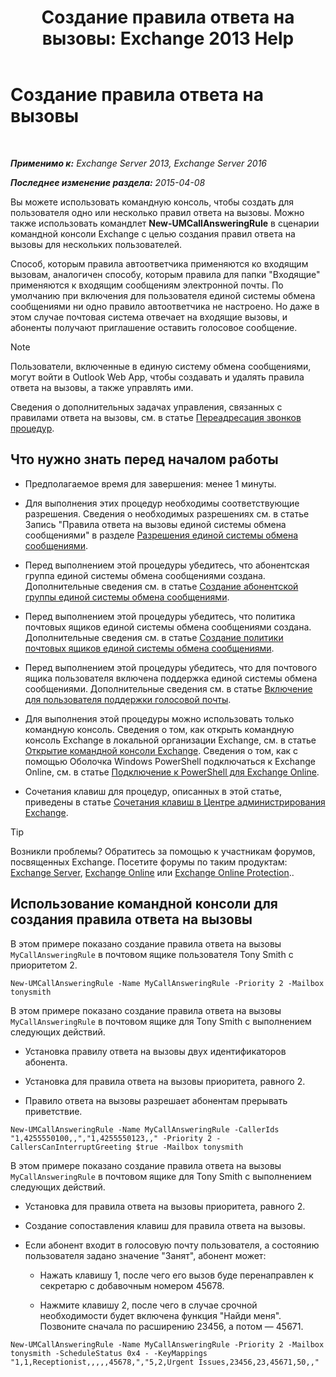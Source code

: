 ﻿---
title: 'Создание правила ответа на вызовы: Exchange 2013 Help'
TOCTitle: Создание правила ответа на вызовы
ms:assetid: 0976f8f2-3449-44f1-b0d1-20c91622e827
ms:mtpsurl: https://technet.microsoft.com/ru-ru/library/JJ898495(v=EXCHG.150)
ms:contentKeyID: 51408000
ms.date: 05/22/2018
mtps_version: v=EXCHG.150
ms.translationtype: MT
---

# Создание правила ответа на вызовы

 

_**Применимо к:** Exchange Server 2013, Exchange Server 2016_

_**Последнее изменение раздела:** 2015-04-08_

Вы можете использовать командную консоль, чтобы создать для пользователя одно или несколько правил ответа на вызовы. Можно также использовать командлет **New-UMCallAnsweringRule** в сценарии командной консоли Exchange с целью создания правил ответа на вызовы для нескольких пользователей.

Способ, которым правила автоответчика применяются ко входящим вызовам, аналогичен способу, которым правила для папки "Входящие" применяются к входящим сообщениям электронной почты. По умолчанию при включения для пользователя единой системы обмена сообщениями ни одно правило автоответчика не настроено. Но даже в этом случае почтовая система отвечает на входящие вызовы, и абоненты получают приглашение оставить голосовое сообщение.

> [!NOTE]  
> Пользователи, включенные в единую систему обмена сообщениями, могут войти в Outlook Web App, чтобы создавать и удалять правила ответа на вызовы, а также управлять ими.


Сведения о дополнительных задачах управления, связанных с правилами ответа на вызовы, см. в статье [Переадресация звонков процедур](forwarding-calls-procedures-exchange-2013-help.md).

## Что нужно знать перед началом работы

  - Предполагаемое время для завершения: менее 1 минуты.

  - Для выполнения этих процедур необходимы соответствующие разрешения. Сведения о необходимых разрешениях см. в статье Запись "Правила ответа на вызовы единой системы обмена сообщениями" в разделе [Разрешения единой системы обмена сообщениями](unified-messaging-permissions-exchange-2013-help.md).

  - Перед выполнением этой процедуры убедитесь, что абонентская группа единой системы обмена сообщениями создана. Дополнительные сведения см. в статье [Создание абонентской группы единой системы обмена сообщениями](create-a-um-dial-plan-exchange-2013-help.md).

  - Перед выполнением этой процедуры убедитесь, что политика почтовых ящиков единой системы обмена сообщениями создана. Дополнительные сведения см. в статье [Создание политики почтовых ящиков единой системы обмена сообщениями](create-a-um-mailbox-policy-exchange-2013-help.md).

  - Перед выполнением этой процедуры убедитесь, что для почтового ящика пользователя включена поддержка единой системы обмена сообщениями. Дополнительные сведения см. в статье [Включение для пользователя поддержки голосовой почты](enable-a-user-for-voice-mail-exchange-2013-help.md).

  - Для выполнения этой процедуры можно использовать только командную консоль. Сведения о том, как открыть командную консоль Exchange в локальной организации Exchange, см. в статье [Открытие командной консоли Exchange](https://technet.microsoft.com/ru-ru/library/dd638134\(v=exchg.150\)). Сведения о том, как с помощью Оболочка Windows PowerShell подключаться к Exchange Online, см. в статье [Подключение к PowerShell для Exchange Online](https://go.microsoft.com/fwlink/p/?linkid=396554).

  - Сочетания клавиш для процедур, описанных в этой статье, приведены в статье [Сочетания клавиш в Центре администрирования Exchange](keyboard-shortcuts-in-the-exchange-admin-center-exchange-online-protection-help.md).

> [!TIP]  
> Возникли проблемы? Обратитесь за помощью к участникам форумов, посвященных Exchange. Посетите форумы по таким продуктам: <a href="https://go.microsoft.com/fwlink/p/?linkid=60612">Exchange Server</a>, <a href="https://go.microsoft.com/fwlink/p/?linkid=267542">Exchange Online</a> или <a href="https://go.microsoft.com/fwlink/p/?linkid=285351">Exchange Online Protection</a>..


## Использование командной консоли для создания правила ответа на вызовы

В этом примере показано создание правила ответа на вызовы `MyCallAnsweringRule` в почтовом ящике пользователя Tony Smith с приоритетом 2.

    New-UMCallAnsweringRule -Name MyCallAnsweringRule -Priority 2 -Mailbox tonysmith

В этом примере показано создание правила ответа на вызовы `MyCallAnsweringRule` в почтовом ящике для Tony Smith с выполнением следующих действий.

  - Установка правилу ответа на вызовы двух идентификаторов абонента.

  - Установка для правила ответа на вызовы приоритета, равного 2.

  - Правило ответа на вызовы разрешает абонентам прерывать приветствие.

<!-- end list -->

    New-UMCallAnsweringRule -Name MyCallAnsweringRule -CallerIds "1,4255550100,,","1,4255550123,," -Priority 2 -CallersCanInterruptGreeting $true -Mailbox tonysmith

В этом примере показано создание правила ответа на вызовы `MyCallAnsweringRule` в почтовом ящике для Tony Smith с выполнением следующих действий.

  -  
    Установка для правила ответа на вызовы приоритета, равного 2.

  -  
    Создание сопоставления клавиш для правила ответа на вызовы.

  -  
    Если абонент входит в голосовую почту пользователя, а состоянию пользователя задано значение "Занят", абонент может:
    
      - Нажать клавишу 1, после чего его вызов буде перенаправлен к секретарю с добавочным номером 45678.
    
      - Нажмите клавишу 2, после чего в случае срочной необходимости будет включена функция "Найди меня". Позвоните сначала по расширению 23456, а потом — 45671.

<!-- end list -->

    New-UMCallAnsweringRule -Name MyCallAnsweringRule -Priority 2 -Mailbox tonysmith -ScheduleStatus 0x4 - -KeyMappings "1,1,Receptionist,,,,,45678,","5,2,Urgent Issues,23456,23,45671,50,,"

